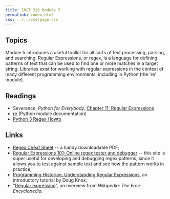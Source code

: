```yaml
---
title: INST 326 Module 5
permalink: index.html
css: ../../css/page.css
---
```


## Topics

Module 5 introduces a useful toolkit for all sorts of text processing, parsing, and searching. Regular Expressions, or regex, is a language for defining patterns of text that can be used to find one or more matches in a target string. Libraries exist for working with regular expressions in the context of many different programming environments, including in Python (the 're' module).

## Readings

- Severance, _Python for Everybody_, [Chapter 11: Regular Expressions](https://www.py4e.com/html3/11-regex)
- [re](https://docs.python.org/3.7/library/re.html) (Python module documentation)
- [Python 3 Regex Howto](https://docs.python.org/3/howto/regex.html)

## Links

- [Regex Cheat Sheet](cheatsheet.pdf) -- a handy downloadable PDF;
- [Regular Expressions 101: Online regex tester and debugger](https://regex101.com) -- this site is super useful for developing and debugging regex patterns, since it allows you to test against sample text and see how the pattern works in practice;
- [Programming Historian: Understanding Regular Expressions](https://programminghistorian.org/en/lessons/understanding-regular-expressions), an introductory tutorial by Doug Knox;
- "[Regular expression](https://en.wikipedia.org/wiki/Regular_expression)", an overview from _Wikipedia: The Free Encyclopedia_.
